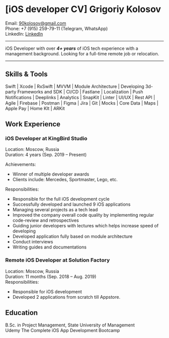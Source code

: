 # [iOS developer CV] Grigoriy Kolosov 

Email: 90kolosov@gmail.com  
Phone: +7 (915) 259-79-11 (Telegram, WhatsApp)  
LinkedIn: [LinkedIn](https://www.linkedin.com/in/grigoriy-kolosov-491a77156/)
***
iOS Developer with over ***4+ years*** of iOS tech experience with a management background. Looking for a full-time remote job or relocation.
***
## Skills & Tools

Swift | Xсode | RxSwift | MVVM | Module Architecture | Developing 3d-party Frameworks and SDK | CI/CD | Fastlane | Localization | Push Notiﬁcations | Deeplinks | Analytics | SnapKit | Linter | UI/UX | Rest API | Agile | Firebase | Postman | Figma | Jira | Git | Mocks | Core Data | Maps | Apple Pay | Home KIt | ARKit

## Work Experience

### iOS Developer at KingBird Studio

Location: Moscow, Russia  
Duration: 4 years (Sep. 2019 – Present)  

Achievements:
- Winner of multiple developer awards
- Clients include: Mercedes, Sportmaster, Lego, etc.

Responsibilities:
- Responsible for the full iOS development cycle
- Successfully developed and launched 9 iOS applications
- Managing several projects as a tech lead
- Improved the company overall code quality by implementing regular code-review and retrospectives
- Guiding junior developers with lectures which helps increase speed of developing
- Developed application fully based on module architecture
- Сonduct interviews
- Writing guides and documentations


### Remote iOS Developer at Solution Factory

Location: Moscow, Russia  
Duration: 11 months (Sep. 2018 – Aug. 2019)  
Responsibilities:
- Responsible for iOS development
- Developed 2 applications from scratch till Appstore.


## Education

B.Sc. in Project Management, State University of Management  
Udemy The Complete iOS App Development Bootcamp
